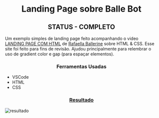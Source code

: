 <h1 align="center">Landing Page sobre Balle Bot</h1>

<h2 align="center">STATUS - COMPLETO</h2>

Um exemplo simples de landing page feito acompanhando o video [LANDING PAGE COM HTML](https://www.youtube.com/watch?v=llF6vD-RljE) de [Rafaella Ballerine](https://github.com/rafaballerini) sobre HTML & CSS. Esse site foi feito para fins de revisão. Ajudou principalmente para relembrar o uso de gradient color e gap (para espaçar elementos). 

<h3 align="center">Ferramentas Usadas</h3>

- VSCode
- HTML
- CSS

<h3 align="center"><a href="https://viictorsr388.github.io/landing_page-balle-bot/index">Resultado</a></h3>

![resultado](https://user-images.githubusercontent.com/71882342/168812914-045d0a68-498e-4943-a562-3215612ce1e8.png)

